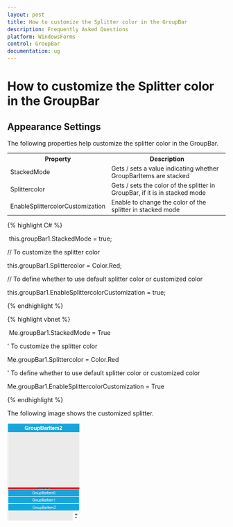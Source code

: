 ```yaml
---
layout: post
title: How to customize the Splitter color in the GroupBar
description: Frequently Asked Questions
platform: WindowsForms
control: GroupBar
documentation: ug
---
```

# How to customize the Splitter color in the GroupBar

## Appearance Settings

The following properties help customize the splitter color in the GroupBar.

<table>
<tr>
<th>
Property</th><th>
Description</th></tr>
<tr>
<td>
StackedMode</td><td>
Gets / sets a value indicating whether GroupBarItems are stacked</td></tr>
<tr>
<td>
Splittercolor</td><td>
Gets / sets the color of the splitter in GroupBar, if it is in stacked mode</td></tr>
<tr>
<td>
EnableSplittercolorCustomization</td><td>
Enable to change the color of the splitter in stacked mode</td></tr>
</table>


{% highlight C# %}  

 this.groupBar1.StackedMode = true;

// To customize the splitter color

this.groupBar1.Splittercolor = Color.Red;

// To define whether to use default splitter color or customized color

this.groupBar1.EnableSplittercolorCustomization = true;

{% endhighlight %}



{% highlight vbnet %} 

 Me.groupBar1.StackedMode = True

' To customize the splitter color

Me.groupBar1.Splittercolor = Color.Red

' To define whether to use default splitter color or customized color

Me.groupBar1.EnableSplittercolorCustomization = True

{% endhighlight %}

The following image shows the customized splitter.

 ![](Overview_images/Overview_img48.png) 

